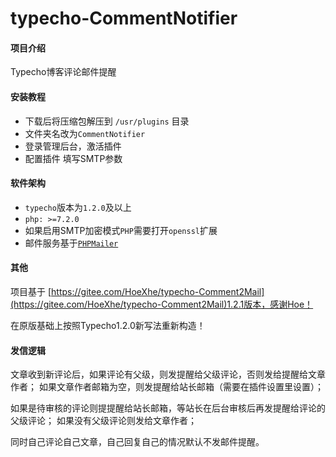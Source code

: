 # typecho-CommentNotifier

#### 项目介绍

Typecho博客评论邮件提醒

#### 安装教程

- 下载后将压缩包解压到 `/usr/plugins` 目录
- 文件夹名改为`CommentNotifier`
- 登录管理后台，激活插件
- 配置插件 填写SMTP参数


#### 软件架构

- `typecho`版本为`1.2.0`及以上
- `php: >=7.2.0`
- 如果启用SMTP加密模式`PHP`需要打开`openssl`扩展
- 邮件服务基于[`PHPMailer`](https://github.com/PHPMailer/PHPMailer/ )


#### 其他

项目基于 [https://gitee.com/HoeXhe/typecho-Comment2Mail](https://gitee.com/HoeXhe/typecho-Comment2Mail)1.2.1版本，感谢Hoe！

在原版基础上按照Typecho1.2.0新写法重新构造！

#### 发信逻辑
文章收到新评论后，如果评论有父级，则发提醒给父级评论，否则发给提醒给文章作者；
如果文章作者邮箱为空，则发提醒给站长邮箱（需要在插件设置里设置）；

如果是待审核的评论则提提醒给站长邮箱，等站长在后台审核后再发提醒给评论的父级评论；
如果没有父级评论则发给文章作者；

同时自己评论自己文章，自己回复自己的情况默认不发邮件提醒。